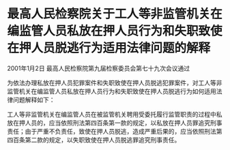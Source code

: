 # 最高人民检察院关于工人等非监管机关在编监管人员私放在押人员行为和失职致使在押人员脱逃行为适用法律问题的解释

2001年1月2日 最高人民检察院第九届检察委员会第七十九次会议通过



为依法办理私放在押人员犯罪案件和失职致使在押人员脱逃犯罪案件，对工人等非监管机关在编监管人员私放在押人员行为和失职致使在押人员脱逃行为如何适用法律问题解释如下：

工人等非监管机关在编监管人员在被监管机关聘用受委托履行监管职责的过程中私放在押人员的，应当依照刑法第四百条第一款的规定，以私放在押人员罪追究刑事责任；由于严重不负责任，致使在押人员脱逃，造成严重后果的，应当依照刑法第四百条第二款的规定，以失职致使在押人员脱逃罪追究刑事责任。